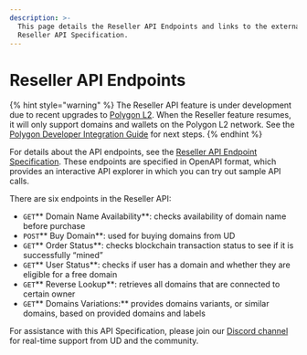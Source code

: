 ```yaml
---
description: >-
  This page details the Reseller API Endpoints and links to the external
  Reseller API Specification.
---
```


# Reseller API Endpoints

{% hint style="warning" %}
The Reseller API feature is under development due to recent upgrades to [Polygon L2](../polygon-l2-network/polygon-high-level-overview.md). When the Reseller feature resumes, it will only support domains and wallets on the Polygon L2 network. See the [Polygon Developer Integration Guide](../polygon-l2-network/polygon-developer-integration.md) for next steps.
{% endhint %}

For details about the API endpoints, see the [Reseller API Endpoint Specification](https://apidocs.unstoppabledomains.com/#tag/reseller). These endpoints are specified in OpenAPI format, which provides an interactive API explorer in which you can try out sample API calls.

There are six endpoints in the Reseller API:

* `GET`** Domain Name Availability**: checks availability of domain name before purchase
* `POST`** Buy Domain**: used for buying domains from UD
* `GET`** Order Status**: checks blockchain transaction status to see if it is successfully “mined”
* `GET`** User Status**: checks if user has a domain and whether they are eligible for a free domain
* `GET`** Reverse Lookup**: retrieves all domains that are connected to certain owner
* `GET`** Domains Variations:** provides domains variants, or similar domains, based on provided domains and labels

For assistance with this API Specification, please join our [Discord channel](https://discord.gg/b6ZVxSZ9Hn) for real-time support from UD and the community.
